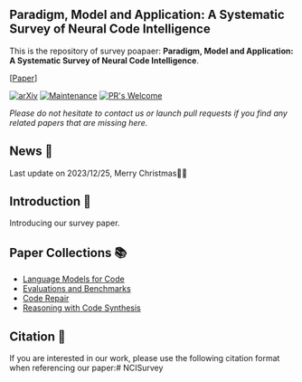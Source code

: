 ## Paradigm, Model and Application: A Systematic Survey of Neural Code Intelligence
This is the repository of survey poapaer: **Paradigm, Model and Application: A Systematic Survey of Neural Code Intelligence**.

 [[Paper](https://qiushisun.github.io/)]
 
[![arXiv](https://img.shields.io/badge/arXiv-2304.00685-b31b1b.svg)](https://arxiv.org/abs/2304.00685) 
[![Maintenance](https://img.shields.io/badge/Maintained%3F-yes-green.svg)](https://GitHub.com/Naereen/StrapDown.js/graphs/commit-activity) 
[![PR's Welcome](https://img.shields.io/badge/PRs-welcome-brightgreen.svg?style=flat)](http://makeapullrequest.com)

*Please do not hesitate to contact us or launch pull requests if you find any related papers that are missing here.*

## News 📰
Last update on 2023/12/25, Merry Christmas🍎🎄

## Introduction 📜

Introducing our survey paper.


## Paper Collections 📚

- [Language Models for Code](https://github.com/QiushiSun/NCISurvey/blob/main/CodeLMs.md)
- [Evaluations and Benchmarks](https://github.com/QiushiSun/NCISurvey/blob/main/Benchmarks.md)
- [Code Repair](https://github.com/QiushiSun/NCISurvey/blob/main/Repair.md)
- [Reasoning with Code Synthesis](https://github.com/QiushiSun/NCISurvey/blob/main/Reasoning.md)


## Citation 📖

If you are interested in our work, please use the following citation format when referencing our paper:# NCISurvey
